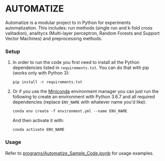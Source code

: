# AUTOMATIZE

Automatize is a modular project to in Python for experiments automatization. This includes: run methods (single run and k-fold cross valitadion), analitycs (Multi-layer perceptron, Random Forests and Support Vector Machines) and preprocessing methods.

### Setup

1. In order to run the code you first need to install all the Python dependencies listed in `requirements.txt`. You can do that with pip (works only with Python 3):
    ```
    pip install -r requirements.txt
    ```

2. Or if you use the [Miniconda](https://docs.conda.io/en/latest/miniconda.html) environment manager you can just run the following to create an environment with Python 3.6.7 and all required dependencies (replace `ENV_NAME` with whatever name you'd like):
    ```
    conda env create -f environment.yml --name ENV_NAME
    ```
    And then activate it with:
    ```
    conda activate ENV_NAME
    ```

### Usage

Refer to [programs/Automatize_Sample_Code.ipynb](./programs/Automatize_Sample_Code.ipynb) for usage examples.